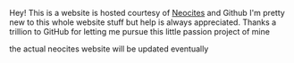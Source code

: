 Hey! This is a website is hosted courtesy of [Neocites](https://neocities.org/) and Github
I'm pretty new to this whole website stuff but help is always appreciated.
Thanks a trillion to GitHub for letting me pursue this little passion project of mine

the actual neocites website will be updated eventually
